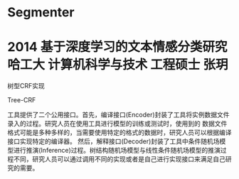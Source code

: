 # Segmenter

# 2014 基于深度学习的文本情感分类研究  哈工大 计算机科学与技术 工程硕士 张玥
树型CRF实现

Tree-CRF

工具提供了二个公用接口。首先，编译接口(Encoder)封装了工具将实例数据文件录入的过程。研究人员在使用工具进行模型的训练或测试时，使用到的
数据文件格式可能是多种多样的，当需要使用特定的格式的数据时，研究人员可以根据编译接口实现特定的编译器。
然后，解释接口(Decoder)封装了工具中条件随机场模型进行推演(Inference)过程。树结构随机场模型与线性条件随机场模型的推演过程不同，研究人员可以通过调用不同的实现或者是自己进行实现接口来满足自己研究的需要。
